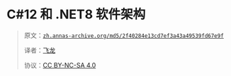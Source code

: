 # C#12 和 .NET8 软件架构

> 原文：[`zh.annas-archive.org/md5/2f40284e13cd7ef3a43a49539fd67e9f`](https://zh.annas-archive.org/md5/2f40284e13cd7ef3a43a49539fd67e9f)
> 
> 译者：[飞龙](https://github.com/wizardforcel)
> 
> 协议：[CC BY-NC-SA 4.0](http://creativecommons.org/licenses/by-nc-sa/4.0/)
